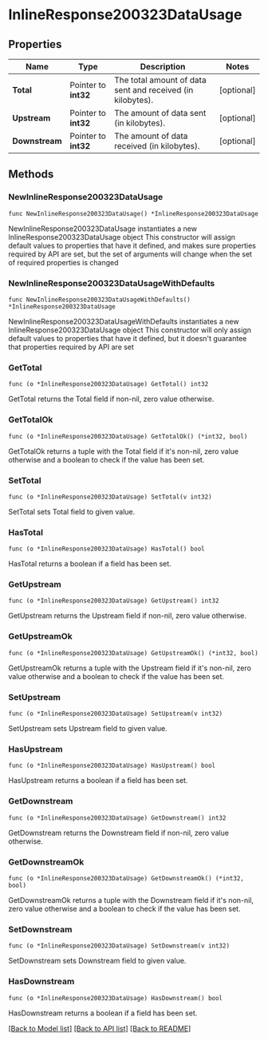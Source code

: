 # InlineResponse200323DataUsage

## Properties

Name | Type | Description | Notes
------------ | ------------- | ------------- | -------------
**Total** | Pointer to **int32** | The total amount of data sent and received (in kilobytes). | [optional] 
**Upstream** | Pointer to **int32** | The amount of data sent (in kilobytes). | [optional] 
**Downstream** | Pointer to **int32** | The amount of data received (in kilobytes). | [optional] 

## Methods

### NewInlineResponse200323DataUsage

`func NewInlineResponse200323DataUsage() *InlineResponse200323DataUsage`

NewInlineResponse200323DataUsage instantiates a new InlineResponse200323DataUsage object
This constructor will assign default values to properties that have it defined,
and makes sure properties required by API are set, but the set of arguments
will change when the set of required properties is changed

### NewInlineResponse200323DataUsageWithDefaults

`func NewInlineResponse200323DataUsageWithDefaults() *InlineResponse200323DataUsage`

NewInlineResponse200323DataUsageWithDefaults instantiates a new InlineResponse200323DataUsage object
This constructor will only assign default values to properties that have it defined,
but it doesn't guarantee that properties required by API are set

### GetTotal

`func (o *InlineResponse200323DataUsage) GetTotal() int32`

GetTotal returns the Total field if non-nil, zero value otherwise.

### GetTotalOk

`func (o *InlineResponse200323DataUsage) GetTotalOk() (*int32, bool)`

GetTotalOk returns a tuple with the Total field if it's non-nil, zero value otherwise
and a boolean to check if the value has been set.

### SetTotal

`func (o *InlineResponse200323DataUsage) SetTotal(v int32)`

SetTotal sets Total field to given value.

### HasTotal

`func (o *InlineResponse200323DataUsage) HasTotal() bool`

HasTotal returns a boolean if a field has been set.

### GetUpstream

`func (o *InlineResponse200323DataUsage) GetUpstream() int32`

GetUpstream returns the Upstream field if non-nil, zero value otherwise.

### GetUpstreamOk

`func (o *InlineResponse200323DataUsage) GetUpstreamOk() (*int32, bool)`

GetUpstreamOk returns a tuple with the Upstream field if it's non-nil, zero value otherwise
and a boolean to check if the value has been set.

### SetUpstream

`func (o *InlineResponse200323DataUsage) SetUpstream(v int32)`

SetUpstream sets Upstream field to given value.

### HasUpstream

`func (o *InlineResponse200323DataUsage) HasUpstream() bool`

HasUpstream returns a boolean if a field has been set.

### GetDownstream

`func (o *InlineResponse200323DataUsage) GetDownstream() int32`

GetDownstream returns the Downstream field if non-nil, zero value otherwise.

### GetDownstreamOk

`func (o *InlineResponse200323DataUsage) GetDownstreamOk() (*int32, bool)`

GetDownstreamOk returns a tuple with the Downstream field if it's non-nil, zero value otherwise
and a boolean to check if the value has been set.

### SetDownstream

`func (o *InlineResponse200323DataUsage) SetDownstream(v int32)`

SetDownstream sets Downstream field to given value.

### HasDownstream

`func (o *InlineResponse200323DataUsage) HasDownstream() bool`

HasDownstream returns a boolean if a field has been set.


[[Back to Model list]](../README.md#documentation-for-models) [[Back to API list]](../README.md#documentation-for-api-endpoints) [[Back to README]](../README.md)


